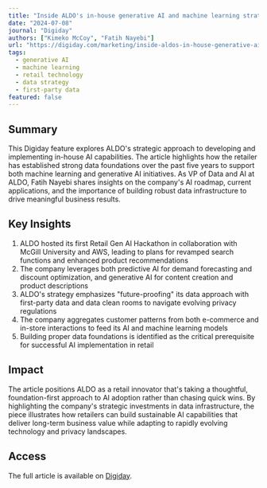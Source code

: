```yaml
---
title: "Inside ALDO's in-house generative AI and machine learning strategy"
date: "2024-07-08"
journal: "Digiday"
authors: ["Kimeko McCoy", "Fatih Nayebi"]
url: "https://digiday.com/marketing/inside-aldos-in-house-generative-ai-and-machine-learning-strategy/"
tags:
  - generative AI
  - machine learning
  - retail technology
  - data strategy
  - first-party data
featured: false
---
```


## Summary

This Digiday feature explores ALDO's strategic approach to developing and implementing in-house AI capabilities. The article highlights how the retailer has established strong data foundations over the past five years to support both machine learning and generative AI initiatives. As VP of Data and AI at ALDO, Fatih Nayebi shares insights on the company's AI roadmap, current applications, and the importance of building robust data infrastructure to drive meaningful business results.

## Key Insights

1. ALDO hosted its first Retail Gen AI Hackathon in collaboration with McGill University and AWS, leading to plans for revamped search functions and enhanced product recommendations
2. The company leverages both predictive AI for demand forecasting and discount optimization, and generative AI for content creation and product descriptions
3. ALDO's strategy emphasizes "future-proofing" its data approach with first-party data and data clean rooms to navigate evolving privacy regulations
4. The company aggregates customer patterns from both e-commerce and in-store interactions to feed its AI and machine learning models
5. Building proper data foundations is identified as the critical prerequisite for successful AI implementation in retail

## Impact

The article positions ALDO as a retail innovator that's taking a thoughtful, foundation-first approach to AI adoption rather than chasing quick wins. By highlighting the company's strategic investments in data infrastructure, the piece illustrates how retailers can build sustainable AI capabilities that deliver long-term business value while adapting to rapidly evolving technology and privacy landscapes.

## Access

The full article is available on [Digiday](https://digiday.com/marketing/inside-aldos-in-house-generative-ai-and-machine-learning-strategy/). 